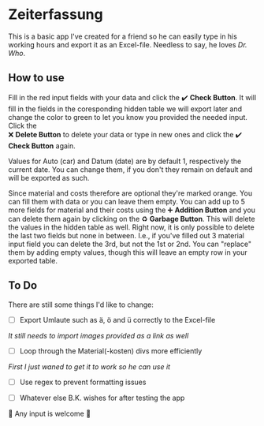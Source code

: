 # Zeiterfassung

This is a basic app I've created for a friend so he can easily type in his working hours and export it as an Excel-file. Needless to say, 
he loves *Dr. Who*. 

## How to use

Fill in the red input fields with your data and click the :heavy_check_mark: **Check Button**. It will fill in the fields in the coresponding hidden table we will export later and change the color to green to let you know you provided the needed input. Click the  
:x: **Delete Button** to delete your data or type in new ones and click the :heavy_check_mark: **Check Button** again.

Values for Auto (car) and Datum (date) are by default 1, respectively the current date. You can change them, if you don't they remain on default and will be exported as such.

Since material and costs therefore are optional they're marked orange. You can fill them with data or you can leave them empty. You can add up to 5 more fields for material and their costs using the  :heavy_plus_sign: **Addition Button** and you can delete them again by clicking on the  :recycle: **Garbage Button**. This will delete the values in the hidden table as well. Right now, it is only possible to delete the last two fields but none in between. I.e., if you've filled out 3 material input field you can delete the 3rd, but not the 1st or 2nd. You can "replace" them by adding empty values, though this will leave an empty row in your exported table. 

## To Do
There are still some things I'd like to change:
- [ ] Export Umlaute such as ä, ö and ü correctly to the Excel-file

*It still needs to import images provided as a link as well*
- [ ] Loop through the Material(-kosten) divs more efficiently

*First I just waned to get it to work so he can use it*
- [ ] Use regex to prevent formatting issues

- [ ] Whatever else B.K. wishes for after testing the app

 :octopus: Any input is welcome  :octopus:

